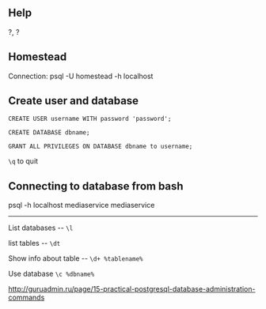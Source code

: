 ## Help ##

\?, \?

## Homestead ##


Connection:  psql -U homestead -h localhost




## Create user and database ##

    CREATE USER username WITH password 'password';

    CREATE DATABASE dbname;

    GRANT ALL PRIVILEGES ON DATABASE dbname to username;

`\q` to quit

## Connecting to database from bash

 psql -h localhost mediaservice mediaservice    



------------------------------


List databases -- `\l`

list tables -- `\dt`

Show info about table -- `\d+ %tablename%`

Use database `\c %dbname%`

http://guruadmin.ru/page/15-practical-postgresql-database-administration-commands


